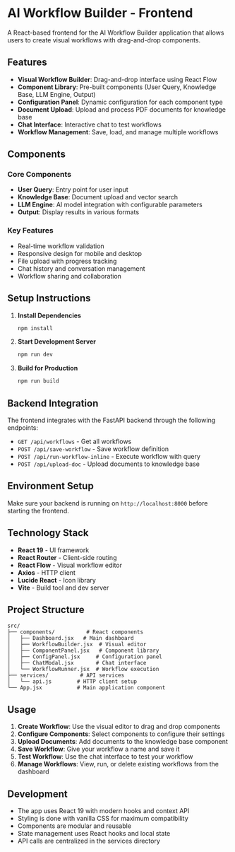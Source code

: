 # AI Workflow Builder - Frontend

A React-based frontend for the AI Workflow Builder application that allows users to create visual workflows with drag-and-drop components.

## Features

- **Visual Workflow Builder**: Drag-and-drop interface using React Flow
- **Component Library**: Pre-built components (User Query, Knowledge Base, LLM Engine, Output)
- **Configuration Panel**: Dynamic configuration for each component type
- **Document Upload**: Upload and process PDF documents for knowledge base
- **Chat Interface**: Interactive chat to test workflows
- **Workflow Management**: Save, load, and manage multiple workflows

## Components

### Core Components
- **User Query**: Entry point for user input
- **Knowledge Base**: Document upload and vector search
- **LLM Engine**: AI model integration with configurable parameters
- **Output**: Display results in various formats

### Key Features
- Real-time workflow validation
- Responsive design for mobile and desktop
- File upload with progress tracking
- Chat history and conversation management
- Workflow sharing and collaboration

## Setup Instructions

1. **Install Dependencies**
   ```bash
   npm install
   ```

2. **Start Development Server**
   ```bash
   npm run dev
   ```

3. **Build for Production**
   ```bash
   npm run build
   ```

## Backend Integration

The frontend integrates with the FastAPI backend through the following endpoints:

- `GET /api/workflows` - Get all workflows
- `POST /api/save-workflow` - Save workflow definition
- `POST /api/run-workflow-inline` - Execute workflow with query
- `POST /api/upload-doc` - Upload documents to knowledge base

## Environment Setup

Make sure your backend is running on `http://localhost:8000` before starting the frontend.

## Technology Stack

- **React 19** - UI framework
- **React Router** - Client-side routing
- **React Flow** - Visual workflow editor
- **Axios** - HTTP client
- **Lucide React** - Icon library
- **Vite** - Build tool and dev server

## Project Structure

```
src/
├── components/          # React components
│   ├── Dashboard.jsx   # Main dashboard
│   ├── WorkflowBuilder.jsx  # Visual editor
│   ├── ComponentPanel.jsx   # Component library
│   ├── ConfigPanel.jsx     # Configuration panel
│   ├── ChatModal.jsx       # Chat interface
│   └── WorkflowRunner.jsx  # Workflow execution
├── services/          # API services
│   └── api.js        # HTTP client setup
└── App.jsx           # Main application component
```

## Usage

1. **Create Workflow**: Use the visual editor to drag and drop components
3. **Configure Components**: Select components to configure their settings
4. **Upload Documents**: Add documents to the knowledge base component
5. **Save Workflow**: Give your workflow a name and save it
6. **Test Workflow**: Use the chat interface to test your workflow
7. **Manage Workflows**: View, run, or delete existing workflows from the dashboard

## Development

- The app uses React 19 with modern hooks and context API
- Styling is done with vanilla CSS for maximum compatibility
- Components are modular and reusable
- State management uses React hooks and local state
- API calls are centralized in the services directory
